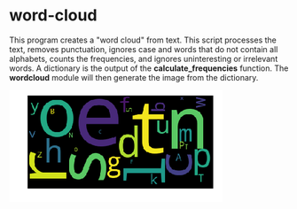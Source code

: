 # word-cloud
This program creates a "word cloud" from text. This script processes the text, removes punctuation, ignores case and words that do not contain all alphabets, counts the frequencies, and ignores uninteresting or irrelevant words. A dictionary is the output of the **calculate_frequencies** function. The **wordcloud** module will then generate the image from the dictionary.

![My Image](cloud.png)

